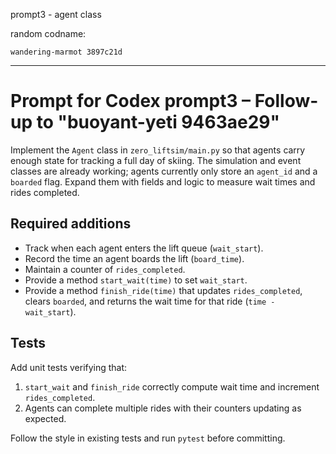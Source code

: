 prompt3 - agent class

random codname:

```copy
wandering-marmot 3897c21d
```

***

# Prompt for Codex prompt3 – Follow-up to "buoyant-yeti 9463ae29"

Implement the `Agent` class in `zero_liftsim/main.py` so that agents carry enough
state for tracking a full day of skiing. The simulation and event classes are
already working; agents currently only store an `agent_id` and a `boarded` flag.
Expand them with fields and logic to measure wait times and rides completed.

## Required additions

- Track when each agent enters the lift queue (`wait_start`).
- Record the time an agent boards the lift (`board_time`).
- Maintain a counter of `rides_completed`.
- Provide a method `start_wait(time)` to set `wait_start`.
- Provide a method `finish_ride(time)` that updates `rides_completed`, clears
  `boarded`, and returns the wait time for that ride (`time - wait_start`).

## Tests

Add unit tests verifying that:

1. `start_wait` and `finish_ride` correctly compute wait time and increment
   `rides_completed`.
2. Agents can complete multiple rides with their counters updating as expected.

Follow the style in existing tests and run `pytest` before committing.
